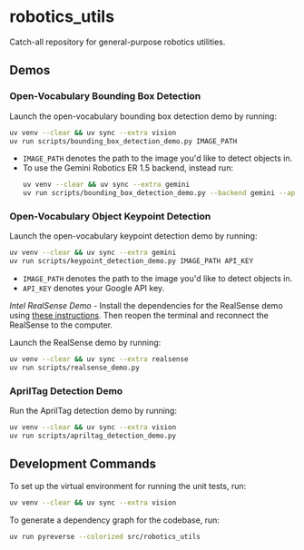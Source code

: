 # robotics_utils

Catch-all repository for general-purpose robotics utilities.

## Demos

### Open-Vocabulary Bounding Box Detection

Launch the open-vocabulary bounding box detection demo by running:

```bash
uv venv --clear && uv sync --extra vision
uv run scripts/bounding_box_detection_demo.py IMAGE_PATH
```

- `IMAGE_PATH` denotes the path to the image you'd like to detect objects in.
- To use the Gemini Robotics ER 1.5 backend, instead run:
  ```bash
  uv venv --clear && uv sync --extra gemini
  uv run scripts/bounding_box_detection_demo.py --backend gemini --api-key API_KEY IMAGE_PATH
  ```

### Open-Vocabulary Object Keypoint Detection

Launch the open-vocabulary keypoint detection demo by running:

```bash
uv venv --clear && uv sync --extra gemini
uv run scripts/keypoint_detection_demo.py IMAGE_PATH API_KEY
```

- `IMAGE_PATH` denotes the path to the image you'd like to detect objects in.
- `API_KEY` denotes your Google API key.

_Intel RealSense Demo_ - Install the dependencies for the RealSense demo using [these instructions](https://github.com/IntelRealSense/librealsense/blob/master/doc/distribution_linux.md#installing-the-packages). Then reopen the terminal and reconnect the RealSense to the computer.

Launch the RealSense demo by running:

```bash
uv venv --clear && uv sync --extra realsense
uv run scripts/realsense_demo.py
```

### AprilTag Detection Demo

Run the AprilTag detection demo by running:

```bash
uv venv --clear && uv sync --extra vision
uv run scripts/apriltag_detection_demo.py
```

## Development Commands

To set up the virtual environment for running the unit tests, run:

```bash
uv venv --clear && uv sync --extra vision
```

To generate a dependency graph for the codebase, run:

```bash
uv run pyreverse --colorized src/robotics_utils
```
